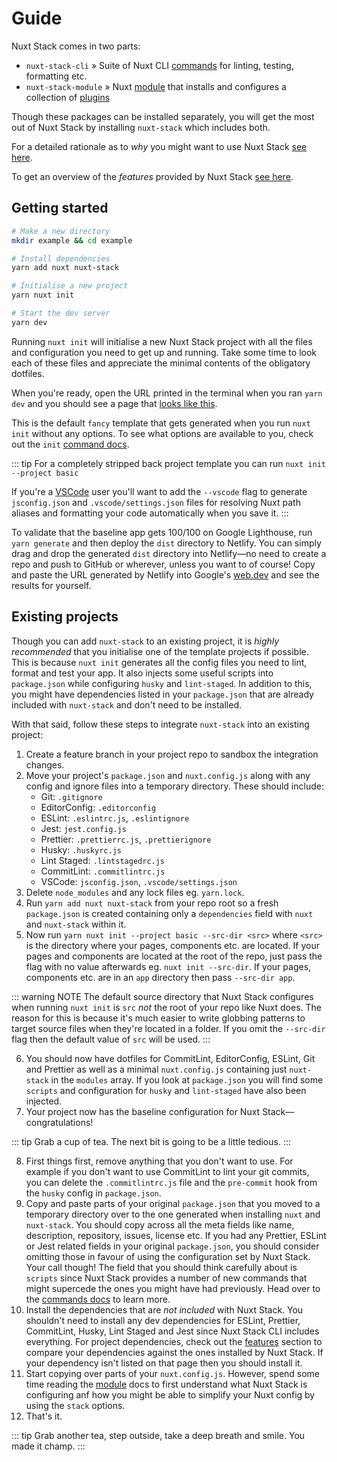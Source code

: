 # Guide

Nuxt Stack comes in two parts:

- `nuxt-stack-cli` » Suite of Nuxt CLI [commands](/commands/) for linting, testing, formatting etc.
- `nuxt-stack-module` » Nuxt [module](/module/) that installs and configures a collection of [plugins](/module/plugins.html)

Though these packages can be installed separately, you will get the most out of Nuxt Stack by installing `nuxt-stack` which includes both.

For a detailed rationale as to _why_ you might want to use Nuxt Stack [see here](./rationale.html).

To get an overview of the _features_ provided by Nuxt Stack [see here](./features.html).

## Getting started

```bash
# Make a new directory
mkdir example && cd example

# Install dependencies
yarn add nuxt nuxt-stack

# Initialise a new project
yarn nuxt init

# Start the dev server
yarn dev
```

Running `nuxt init` will initialise a new Nuxt Stack project with all the files and configuration you need to get up and running. Take some time to look each of these files and appreciate the minimal contents of the obligatory dotfiles.

When you're ready, open the URL printed in the terminal when you ran `yarn dev` and you should see a page that [looks like this][fancy-example].

This is the default `fancy` template that gets generated when you run `nuxt init` without any options. To see what options are available to you, check out the `init` [command docs](/commands/init.html).

::: tip
For a completely stripped back project template you can run `nuxt init --project basic`

If you're a [VSCode][vscode] user you'll want to add the `--vscode` flag to generate `jsconfig.json` and `.vscode/settings.json` files for resolving Nuxt path aliases and formatting your code automatically when you save it.
:::

To validate that the baseline app gets 100/100 on Google Lighthouse, run `yarn generate` and then deploy the `dist` directory to Netlify. You can simply drag and drop the generated `dist` directory into Netlify—no need to create a repo and push to GitHub or wherever, unless you want to of course! Copy and paste the URL generated by Netlify into Google's [web.dev](https://web.dev/measure) and see the results for yourself.

## Existing projects

Though you can add `nuxt-stack` to an existing project, it is _highly recommended_ that you initialise one of the template projects if possible. This is because `nuxt init` generates all the config files you need to lint, format and test your app. It also injects some useful scripts into `package.json` while configuring `husky` and `lint-staged`. In addition to this, you might have dependencies listed in your `package.json` that are already included with `nuxt-stack` and don't need to be installed.

With that said, follow these steps to integrate `nuxt-stack` into an existing project:

1. Create a feature branch in your project repo to sandbox the integration changes.
2. Move your project's `package.json` and `nuxt.config.js` along with any config and ignore files into a temporary directory. These should include:
   - Git: `.gitignore`
   - EditorConfig: `.editorconfig`
   - ESLint: `.eslintrc.js`, `.eslintignore`
   - Jest: `jest.config.js`
   - Prettier: `.prettierrc.js`, `.prettierignore`
   - Husky: `.huskyrc.js`
   - Lint Staged: `.lintstagedrc.js`
   - CommitLint: `.commitlintrc.js`
   - VSCode: `jsconfig.json`, `.vscode/settings.json`
3. Delete `node_modules` and any lock files eg. `yarn.lock`.
4. Run `yarn add nuxt nuxt-stack` from your repo root so a fresh `package.json` is created containing only a `dependencies` field with `nuxt` and `nuxt-stack` within it.
5. Now run `yarn nuxt init --project basic --src-dir <src>` where `<src>` is the directory where your pages, components etc. are located. If your pages and components are located at the root of the repo, just pass the flag with no value afterwards eg. `nuxt init --src-dir`. If your pages, components etc. are in an `app` directory then pass `--src-dir app`.

::: warning NOTE
The default source directory that Nuxt Stack configures when running `nuxt init` is `src` _not_ the root of your repo like Nuxt does. The reason for this is because it's much easier to write globbing patterns to target source files when they're located in a folder. If you omit the `--src-dir` flag then the default value of `src` will be used.
:::

6. You should now have dotfiles for CommitLint, EditorConfig, ESLint, Git and Prettier as well as a minimal `nuxt.config.js` containing just `nuxt-stack` in the `modules` array. If you look at `package.json` you will find some `scripts` and configuration for `husky` and `lint-staged` have also been injected.
7. Your project now has the baseline configuration for Nuxt Stack—congratulations!

::: tip
Grab a cup of tea. The next bit is going to be a little tedious.
:::

8.  First things first, remove anything that you don't want to use. For example if you don't want to use CommitLint to lint your git commits, you can delete the `.commitlintrc.js` file and the `pre-commit` hook from the `husky` config in `package.json`.
9.  Copy and paste parts of your original `package.json` that you moved to a temporary directory over to the one generated when installing `nuxt` and `nuxt-stack`. You should copy across all the meta fields like name, description, repository, issues, license etc. If you had any Prettier, ESLint or Jest related fields in your original `package.json`, you should consider omitting those in favour of using the configuration set by Nuxt Stack. Your call though! The field that you should think carefully about is `scripts` since Nuxt Stack provides a number of new commands that might supercede the ones you might have had previously. Head over to the [commands docs](/commands/) to learn more.
10. Install the dependencies that are _not included_ with Nuxt Stack. You shouldn't need to install any dev dependencies for ESLint, Prettier, CommitLint, Husky, Lint Staged and Jest since Nuxt Stack CLI includes everything. For project dependencies, check out the [features](./features.html) section to compare your dependencies against the ones installed by Nuxt Stack. If your dependency isn't listed on that page then you should install it.
11. Start copying over parts of your `nuxt.config.js`. However, spend some time reading the [module](/module/) docs to first understand what Nuxt Stack is configuring anf how you might be able to simplify your Nuxt config by using the `stack` options.
12. That's it.

::: tip
Grab another tea, step outside, take a deep breath and smile. You made it champ.
:::

[fancy-example]: https://fancy-example.nuxtstack.org
[vscode]: https://code.visualstudio.com
